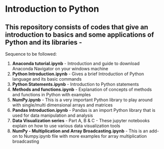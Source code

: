 # Introduction to Python
## This repository consists of codes that give an introduction to basics and some applications of Python and its libraries -  
Sequence to be followed:
  1. <b>Anaconda tutorial.ipynb</b> - Introduction and guide to download Anaconda Navigator on your windows machine
  2. <b>Python Introduction.ipynb</b> - Gives a brief Introduction of Python language and its basic commands
  3. <b>Python Statements.ipynb</b> - Introduction to Python statements
  4. <b>Methods and functions.ipynb</b> - Explanation of concepts of methods and functions in Python with examples
  5. <b>NumPy.ipynb</b> - This is a very important Python library to play around with single/multi dimensional arrays and matrices
  6. <b>Pandas Introduction.ipynb</b> - Pandas is an import Python library that is used for data manipulation and analysis
  7. <b>Data Visualization series</b> - Part A, B & C - These jupyter notebooks explain on how to use various data visualization tools  
  8. <b>NumPy - Multiplication and Array Broadcasting.ipynb</b> - This is an add-on to Numpy.ipynb file with more examples for array multiplication broadcasting
